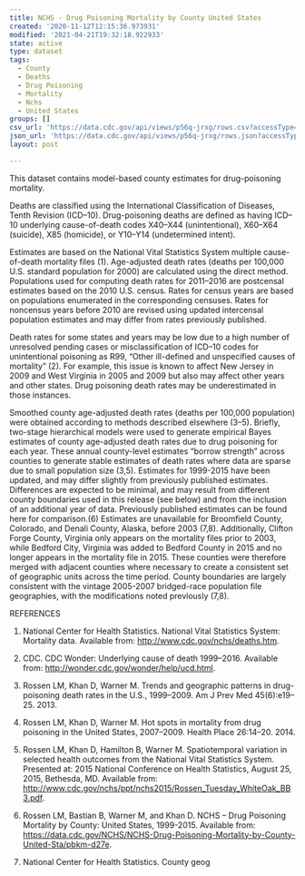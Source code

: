 ```yaml
---
title: NCHS - Drug Poisoning Mortality by County United States
created: '2020-11-12T12:15:36.973931'
modified: '2021-04-21T19:32:18.922933'
state: active
type: dataset
tags:
  - County
  - Deaths
  - Drug Poisoning
  - Mortality
  - Nchs
  - United States
groups: []
csv_url: 'https://data.cdc.gov/api/views/p56q-jrxg/rows.csv?accessType=DOWNLOAD'
json_url: 'https://data.cdc.gov/api/views/p56q-jrxg/rows.json?accessType=DOWNLOAD'
layout: post

---
```

This dataset contains model-based county estimates for drug-poisoning mortality. 

Deaths are classified using the International Classification of Diseases, Tenth Revision (ICD–10). Drug-poisoning deaths are defined as having ICD–10 underlying cause-of-death codes X40–X44 (unintentional), X60–X64 (suicide), X85 (homicide), or Y10–Y14 (undetermined intent).

Estimates are based on the National Vital Statistics System multiple cause-of-death mortality files (1). Age-adjusted death rates (deaths per 100,000 U.S. standard population for 2000) are calculated using the direct method. Populations used for computing death rates for 2011–2016 are postcensal estimates based on the 2010 U.S. census. Rates for census years are based on populations enumerated in the corresponding censuses. Rates for noncensus years before 2010 are revised using updated intercensal population estimates and may differ from rates previously published.

Death rates for some states and years may be low due to a high number of unresolved pending cases or misclassification of ICD–10 codes for unintentional poisoning as R99, “Other ill-defined and unspecified causes of mortality” (2). For example, this issue is known to affect New Jersey in 2009 and West Virginia in 2005 and 2009 but also may affect other years and other states. Drug poisoning death rates may be underestimated in those instances.

Smoothed county age-adjusted death rates (deaths per 100,000 population) were obtained according to methods described elsewhere (3–5). Briefly, two-stage hierarchical models were used to generate empirical Bayes estimates of county age-adjusted death rates due to drug poisoning for each year. These annual county-level estimates “borrow strength” across counties to generate stable estimates of death rates where data are sparse due to small population size (3,5). Estimates for 1999-2015 have been updated, and may differ slightly from previously published estimates. Differences are expected to be minimal, and may result from different county boundaries used in this release (see below) and from the inclusion of an additional year of data. Previously published estimates can be found here for comparison.(6) Estimates are unavailable for Broomfield County, Colorado, and Denali County, Alaska, before 2003 (7,8). Additionally, Clifton Forge County, Virginia only appears on the mortality files prior to 2003, while Bedford City, Virginia was added to Bedford County in 2015 and no longer appears in the mortality file in 2015. These counties were therefore merged with adjacent counties where necessary to create a consistent set of geographic units across the time period. County boundaries are largely consistent with the vintage 2005-2007 bridged-race population file geographies, with the modifications noted previously (7,8).

REFERENCES
1. National Center for Health Statistics. National Vital Statistics System: Mortality data. Available from: http://www.cdc.gov/nchs/deaths.htm.

2. CDC. CDC Wonder: Underlying cause of death 1999–2016. Available from: http://wonder.cdc.gov/wonder/help/ucd.html.

3. Rossen LM, Khan D, Warner M. Trends and geographic patterns in drug-poisoning death rates in the U.S., 1999–2009. Am J Prev Med 45(6):e19–25. 2013.

4. Rossen LM, Khan D, Warner M. Hot spots in mortality from drug poisoning in the United States, 2007–2009. Health Place 26:14–20. 2014.

5. Rossen LM, Khan D, Hamilton B, Warner M. Spatiotemporal variation in selected health outcomes from the National Vital Statistics System. Presented at: 2015 National Conference on Health Statistics, August 25, 2015, Bethesda, MD. Available from: http://www.cdc.gov/nchs/ppt/nchs2015/Rossen_Tuesday_WhiteOak_BB3.pdf.

6. Rossen LM, Bastian B, Warner M, and Khan D. NCHS – Drug Poisoning Mortality by County: United States, 1999-2015. Available from: https://data.cdc.gov/NCHS/NCHS-Drug-Poisoning-Mortality-by-County-United-Sta/pbkm-d27e.

7. National Center for Health Statistics. County geog
